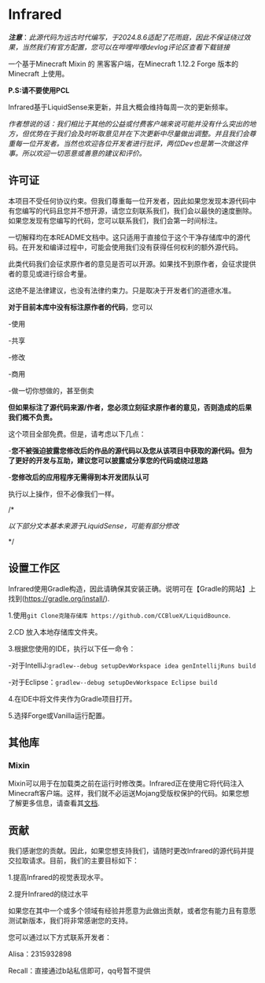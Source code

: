 # Infrared
**_注意_**：_此源代码为远古时代编写，于2024.8.6适配了花雨庭，因此不保证绕过效果，当然我们有官方配置，您可以在哔哩哔哩devlog评论区查看下载链接_

一个基于Minecraft Mixin 的 黑客客户端，在Minecraft 1.12.2 Forge 版本的Minecraft 上使用。

**P.S:请不要使用PCL**

Infrared基于LiquidSense来更新，并且大概会维持每周一次的更新频率。

_作者想说的话：我们相比于其他的公益或付费客户端来说可能并没有什么突出的地方，但优势在于我们会及时听取意见并在下次更新中尽量做出调整。并且我们会尊重每一位开发者。当然也欢迎各位开发者进行批评，两位Dev也是第一次做这件事。所以欢迎一切恶意或善意的建议和评价。_
## 许可证

本项目不受任何协议约束。但我们尊重每一位开发者，因此如果您发现本源代码中有您编写的代码且您并不想开源，请您立刻联系我们，我们会以最快的速度删除。如果您发现有您编写的代码，您可以联系我们，我们会第一时间标注。

一切解释均在本README文档中。这只适用于直接位于这个干净存储库中的源代码。在开发和编译过程中，可能会使用我们没有获得任何权利的额外源代码。

此类代码我们会征求原作者的意见是否可以开源。如果找不到原作者，会征求提供者的意见或进行综合考量。



这绝不是法律建议，也没有法律约束力。只是取决于开发者们的道德水准。



**对于目前本库中没有标注原作者的代码**，您可以

-使用

-共享

-修改

-商用

-做一切你想做的，甚至倒卖

**但如果标注了源代码来源/作者，您必须立刻征求原作者的意见，否则造成的后果我们概不负责。**

这个项目全部免费。但是，请考虑以下几点：



-**您不被强迫披露您修改后的作品的源代码以及您从该项目中获取的源代码。但为了更好的开发与互助，建议您可以披露或分享您的代码或绕过思路**

-**您修改后的应用程序无需得到本开发团队认可**



执行以上操作，但不必像我们一样。





/*

_以下部分文本基本来源于LiquidSense，可能有部分修改_

*/
## 设置工作区

Infrared使用Gradle构造，因此请确保其安装正确。说明可在【Gradle的网站】上找到(https://gradle.org/install/).

1.使用`git Clone克隆存储库 https://github.com/CCBlueX/LiquidBounce`.

2.CD 放入本地存储库文件夹。

3.根据您使用的IDE，执行以下任一命令：

-对于IntelliJ:`gradlew--debug setupDevWorkspace idea genIntellijRuns build`

-对于Eclipse：`gradlew--debug setupDevWorkspace Eclipse build`

4.在IDE中将文件夹作为Gradle项目打开。

5.选择Forge或Vanilla运行配置。



## 其他库

### Mixin

Mixin可以用于在加载类之前在运行时修改类。Infrared正在使用它将代码注入Minecraft客户端。这样，我们就不必运送Mojang受版权保护的代码。如果您想了解更多信息，请查看其[文档](https://docs.spongepowered.org/5.1.0/en/plugin/internals/mixins.html).



## 贡献



我们感谢您的贡献。因此，如果您想支持我们，请随时更改Infrared的源代码并提交拉取请求。目前，我们的主要目标如下：

1.提高Infrared的视觉表现水平。

2.提升Infrared的绕过水平



如果您在其中一个或多个领域有经验并愿意为此做出贡献，或者您有能力且有意愿测试新版本，我们将非常感谢您的支持。

您可以通过以下方式联系开发者：

Alisa：2315932898

Recall：直接通过b站私信即可，qq号暂不提供
